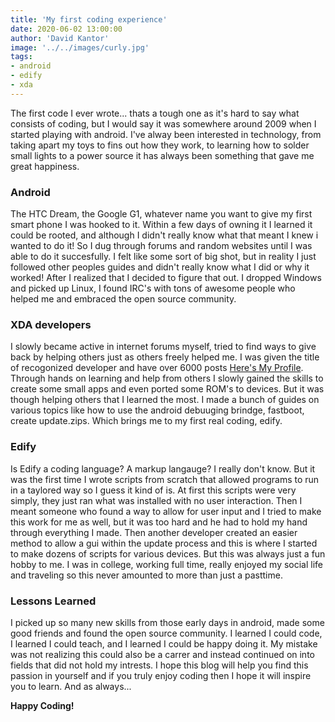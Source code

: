 ```yaml
---
title: 'My first coding experience'
date: 2020-06-02 13:00:00
author: 'David Kantor'
image: '../../images/curly.jpg'
tags:
- android
- edify
- xda
---
```


The first code I ever wrote... thats a tough one as it's hard to say what consists of coding, but I would say it was somewhere around 2009 when I started playing with android. I've alway been interested in technology, from taking apart my toys to fins out how they work, to learning how to solder small lights to a power source it has always been something that gave me great happiness.

### Android
The HTC Dream, the Google G1, whatever name you want to give my first smart phone I was hooked to it. Within a few days of owning it I learned it could be rooted, and although I didn't really know what that meant I knew i wanted to do it! So I dug through forums and random websites until I was able to do it succesfully. I felt like some sort of big shot, but in reality I just followed other peoples guides and didn't really know what I did or why it worked! After I realized that I decided to figure that out. I dropped Windows and picked up Linux, I found IRC's with tons of awesome people who helped me and embraced the open source community.

### XDA developers
I slowly became active in internet forums myself, tried to find ways to give back by helping others just as others freely helped me. I was given the title of recogonized developer and have over 6000 posts [Here's My Profile](https://forum.xda-developers.com/member.php?u=4334383). Through hands on learning and help from others I slowly gained the skills to create some small apps and even ported some ROM's to devices. But it was though helping others that I learned the most. I made a bunch of guides on various topics like how to use the android debuuging brindge, fastboot, create update.zips. Which brings me to my first real coding, edify.

### Edify
Is Edify a coding language? A markup langauge? I really don't know. But it was the first time I wrote scripts from scratch that allowed programs to run in a taylored way so I guess it kind of is. At first this scripts were very simply, they just ran what was installed with no user interaction. Then I meant someone who found a way to allow for user input and I tried to make this work for me as well, but it was too hard and he had to hold my hand through everything I made. Then another developer created an easier method to allow a gui within the update process and this is where I started to make dozens of scripts for various devices. But this was always just a fun hobby to me. I was in college, working full time, really enjoyed my social life and traveling so this never amounted to more than just a pasttime.

### Lessons Learned
I picked up so many new skills from those early days in android, made some good friends and found the open source community. I learned I could code, I learned I could teach, and I learned I could be happy doing it. My mistake was not realizing this could also be a carrer and instead continued on into fields that did not hold my intrests. I hope this blog will help you find this passion in yourself and if you truly enjoy coding then I hope it will inspire you to learn. And as always...

**Happy Coding!**




